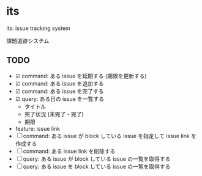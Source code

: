 # its

its: issue tracking system

課題追跡システム

## TODO

- ☑ command: ある issue を延期する (期限を更新する)
- ☑ command: ある issue を追加する
- ☑ command: ある issue を完了する
- ☑ query: ある日の issue を一覧する
  - タイトル
  - 完了状況 (未完了・完了)
  - 期限
- feature: issue link
- ☐ command: ある issue が block している issue を指定して issue link を作成する
- ☐ command: ある issue link を削除する
- ☐ query: ある issue が block している issue の一覧を取得する
- ☐ query: ある issue を block している issue の一覧を取得する
